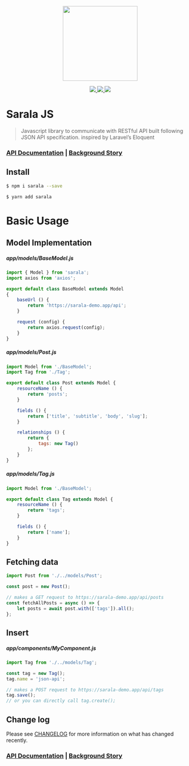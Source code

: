 <p align="center"><p align="center"><img src="https://milroy.me/img/sarala-logo.svg" width="200"></p></p>

<p align="center">
    <a href="https://codecov.io/gh/milroyfraser/sarala">
      <img src="https://codecov.io/gh/milroyfraser/sarala/branch/master/graph/badge.svg" />
    </a>
    <a href="https://www.npmjs.com/package/sarala">
      <img src="https://badge.fury.io/js/sarala.svg" />
    </a>   
    <a href="https://github.com/milroyfraser/sarala/blob/master/LICENSE">
      <img src="https://img.shields.io/apm/l/vim-mode.svg" />
    </a>     
</p>

# Sarala JS

> Javascript library to communicate with RESTful API built following JSON API specification. inspired by Laravel’s Eloquent

### [API Documentation](https://sarala-io.github.io/sarala-js-docs/guide/) | [Background Story](https://milroy.me/posts/sarala-laravel-eloquent-like-javascript-orm-to-communicate-with-json-api/1)

## Install

```sh
$ npm i sarala --save
```

```sh
$ yarn add sarala
```

# Basic Usage

## Model Implementation

##### app/models/BaseModel.js
```javascript
import { Model } from 'sarala';
import axios from 'axios';

export default class BaseModel extends Model
{
    baseUrl () {
        return 'https://sarala-demo.app/api';
    }

    request (config) {
        return axios.request(config);
    }
}
```

##### app/models/Post.js
```javascript
import Model from './BaseModel';
import Tag from './Tag';

export default class Post extends Model {
    resourceName () {
        return 'posts';
    }

    fields () {
        return ['title', 'subtitle', 'body', 'slug'];
    }

    relationships () {
        return {
            tags: new Tag()
        };
    }
}
```

##### app/models/Tag.js
```javascript
import Model from './BaseModel';

export default class Tag extends Model {
    resourceName () {
        return 'tags';
    }

    fields () {
        return ['name'];
    }
}
```

## Fetching data

```javascript
import Post from './../models/Post';

const post = new Post();

// makes a GET request to https://sarala-demo.app/api/posts
const fetchAllPosts = async () => {
    let posts = await post.with(['tags']).all();
};
```

## Insert

##### app/components/MyComponent.js
```javascript
import Tag from './../models/Tag';

const tag = new Tag();
tag.name = 'json-api';

// makes a POST request to https://sarala-demo.app/api/tags
tag.save(); 
// or you can directly call tag.create();
```

## Change log

Please see [CHANGELOG](CHANGELOG.md) for more information on what has changed recently.

### [API Documentation](https://sarala-io.github.io/sarala-js-docs/guide/) | [Background Story](https://milroy.me/posts/sarala-laravel-eloquent-like-javascript-orm-to-communicate-with-json-api/1)
